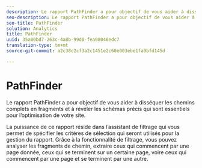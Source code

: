 ```yaml
---
description: Le rapport PathFinder a pour objectif de vous aider à disséquer les chemins complets en fragments et à révéler les schémas précis qui sont essentiels pour l’optimisation de votre site.
seo-description: Le rapport PathFinder a pour objectif de vous aider à disséquer les chemins complets en fragments et à révéler les schémas précis qui sont essentiels pour l’optimisation de votre site.
seo-title: PathFinder
solution: Analytics
title: PathFinder
uuid: 35a00bd7-263c-4a8b-99d0-fea08046edc7
translation-type: tm+mt
source-git-commit: a2c38c2cf3a2c1451e2c60e003ebe1fa9bfd145d

---
```



# PathFinder

Le rapport PathFinder a pour objectif de vous aider à disséquer les chemins complets en fragments et à révéler les schémas précis qui sont essentiels pour l’optimisation de votre site.

La puissance de ce rapport réside dans l’assistant de filtrage qui vous permet de spécifier les critères de sélection qui seront utilisés pour la gestion du rapport. Grâce à la fonctionnalité de filtrage, vous pouvez analyser les fragments de chemin, extraire ceux qui commencent par une page donnée, ceux qui se terminent sur un certaine page, voire ceux qui commencent par une page et se terminent par une autre.
